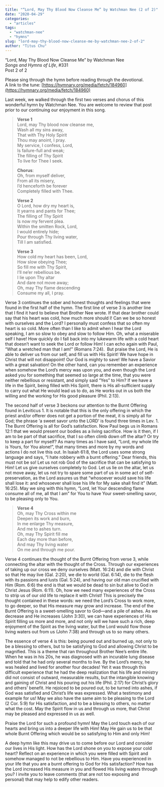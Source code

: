 ```yaml
---
title: "“Lord, May Thy Blood Now Cleanse Me” by Watchman Nee (2 of 2)"
date: "2020-04-29"
categories: 
  - "articles"
tags: 
  - "watchman-nee"
  - "hymns"
slug: "lord-may-thy-blood-now-cleanse-me-by-watchman-nee-2-of-2"
author: "Titus Chu"
---
```


“Lord, May Thy Blood Now Cleanse Me” by Watchman Nee  
_Songs and Hymns of Life_, #331  
Post 2 of 2

Please sing through the hymn before reading through the devotional.  
A link to the tune: [https://hymnary.org/media/fetch/184960](https://hymnary.org/media/fetch/184960)

Last week, we walked through the first two verses and chorus of this wonderful hymn by Watchman Nee. You are welcome to review that post prior to our continuing our enjoyment in this song.

> **Verse 1**  
> Lord, may Thy blood now cleanse me,    
> Wash all my sins away,    
> That with Thy Holy Spirit    
> Thou may anoint, I pray.    
> My service, I confess, Lord,    
> Is failure-full and weak;    
> The filling of Thy Spirit    
> To live for Thee I seek. 
> 
> **Chorus**:   
> Oh, from myself deliver,   
> From all its misery,  
> I’d henceforth be forever    
> Completely filled with Thee. 
> 
> **Verse 2**  
> O Lord, how dry my heart is,    
> It yearns and pants for Thee;    
> The filling of Thy Spirit   
> Is now my fervent plea.    
> Within the smitten Rock, Lord,    
> I would entirely hide;    
> Pour through Thy living water,    
> Till I am satisfied. 
> 
> **Verse 3**  
> How cold my heart has been, Lord,    
> How slow obeying Thee;    
> So fill me with Thy Spirit,    
> I’ll ne’er rebellious be.   
> I lie upon Thy altar     
> And dare not move away;    
> Oh, may Thy flame descending    
> Consume my all, I pray. 

Verse 3 continues the sober and honest thoughts and feelings that were found in the first half of the hymn. The first line of verse 3 is another line that I find it hard to believe that Brother Nee wrote. If that dear brother could say that his heart was cold, how much more should I! Can we be so honest with ourselves and the Lord? I personally must confess that so often my heart is so cold. More often than I like to admit when I hear the Lord speaking, I am so slow to obey and slow to follow Him. Oh, what a miserable self I have! How quickly do I fall back into my lukewarm life with a cold heart that doesn’t want to seek the Lord or follow Him! I can echo again with Paul, “What a wretched man that I am!” (Romans 7:24).  But praise the Lord, He is able to deliver us from our self, and fill us with His Spirit! We have hope in Christ that will not disappoint! Our God is mighty to save! We have a Savior with a great salvation! On the other hand, can you remember an experience when somehow the Lord’s mercy was upon you, and even though the Lord asked you for something that seemed so large at the time, that you were neither rebellious or resistant, and simply said “Yes” to Him? If we have a life in the Spirit, being filled with His Spirit, there is His all-sufficient supply to carry out what He would lead us to do, as He works out in us both the willing and the working for His good pleasure (Phil. 2:13).

The second half of verse 3 beckons our attention to the Burnt Offering found in Leviticus 1. It is notable that this is the only offering in which the priest and/or offerer does not get a portion of the meat, it is simply all for God; the phrase ‘a sweet savor unto the LORD’ is found three times in Lev. 1. The Burnt Offering is all for God’s satisfaction. Now Paul begs us in Romans 12:1 that we would present our bodies as a living sacrifice. How is it then, if I am to be part of that sacrifice, that I so often climb down off the altar? Or try to keep a part for myself? As many times as I have said, “Lord, my whole life is Yours, for You alone!”, that many times and more by my words and actions I do not live this out. In Isaiah 61:8, the Lord uses some strong language and says, “I hate robbery with a burnt offering.” Dear friends, this must not be so! Let us not rob God of the sacrifice that can be satisfying to Him! Let us give ourselves completely to God. Let us lie on the altar, let us not move away, let us not try to spare some part of us in some act of self-preservation, as the Lord assures us that “whosoever would save his life shall lose it: and whosoever shall lose his life for My sake shall find it” (Matt. 16:25). May we sing with this hymn, “Lord, let Your descending flame consume all of me, all that I am” for You to have Your sweet-smelling savor, to be pleasing only to You.

> **Verse 4**  
> Oh, may Thy Cross within me    
> Deepen its work and burn,    
> In me enlarge Thy measure,    
> And me to ashes turn.    
> Oh, may Thy Spirit fill me    
> Each day more than before,    
> And may Thy living water    
> On me and through me pour.

Verse 4 continues the thought of the Burnt Offering from verse 3, while connecting the altar with the thought of the Cross. Through our experiences of taking up our cross we deny ourselves (Matt. 16:24) and die with Christ so that He may live (Gal. 2:20), we die to world (Gal. 6:14), die to the flesh with its passions and lusts (Gal. 5:24), and having our old man crucified with Him (Rom. 6:6) the end is that we would be dead to sin but alive to God in Christ Jesus (Rom. 6:11). Oh, how we need many experiences of the Cross to strip us of our old life to replace it with Christ! This is precisely the thought contained in these words: we need the Lord’s Cross to work more, to go deeper, so that His measure may grow and increase. The end of the Burnt Offering is a sweet-smelling savor to God—and a pile of ashes. As we decrease and He increases (John 3:30), we can have experiences of His Spirit filling us more and more, and not only will we have such a rich, deep enjoyment of the Spirit as the living water, but the Lord would flow those living waters out from us (John 7:38) and through us to so many others.

The essence of verse 4 is this: being poured out and burned up, not only to be a blessing to others, but to be satisfying to God and allowing Christ to be magnified. This is a theme that ran throughout Brother Nee’s entire life. When he was in his 20s, he was diagnosed with an incurable lung disease and told that he had only several months to live. By the Lord’s mercy, he was healed and lived for another four decades! Yet it was through this difficult experience that he had the deep realization that his life and ministry did not consist of outward, measurable results, but the intangible knowing and gaining of Christ and his pouring out his life (Phil. 2:17) for Christ’s glory and others’ benefit. He rejoiced to be poured out, to be turned into ashes, if God was satisfied and Christ’s life was expressed. What a testimony and example for us! May we also have the same aim to be pleasing to the Lord (2 Cor. 5:9) for His satisfaction, and to be a blessing to others, no matter what the cost. May the Spirit flow in us and through us more, that Christ may be pleased and expressed in us as well.

Praise the Lord for such a profound hymn! May the Lord touch each of our hearts and bring us into a deeper life with Him! May He gain us to be that whole Burnt Offering which would be so satisfying to Him and only Him! 

A deep hymn like this may drive us to come before our Lord and consider our lives in His light. How has the Lord shone on you to expose your cold heart? Reflect on an experience in which you were filled with Spirit and somehow managed to not be rebellious to Him. Have you experienced in your life that you are a burnt offering to God for His satisfaction? How has the Lord increased His measure in you and flowed His living waters through you? I invite you to leave comments (that are not too exposing and personal) that may help to edify other readers.
